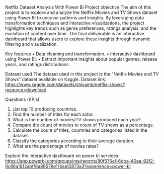 Netflix Dataset Analysis With Power BI
Project objective 
The aim of this project is to explore and analyze the Netflix Movies and TV Shows dataset using Power BI to uncover patterns and insights.
By leveraging data transformation techniques and interactive visualizations, the project highlights key trends such as genre preferences, ratings analysis, and the evolution of content over time.
The final deliverable is an interactive dashboard that allows users to explore these insights through dynamic filtering and visualization.

Key features 
•	Data cleaning and transformation.
•	Interactive dashboard using Power BI.
•	Extract important insights about popular genres, release years, and ratings distributions.

Dataset used
The dataset used in this project is the “Netflix Movies and TV Shows” dataset available on Kaggle.
Dataset link: https://www.kaggle.com/datasets/shivamb/netflix-shows?resource=download

Questions (KPIs)
1.	List top 10 producing countries.
2.	Find the number of titles for each actor.
3.	What is the number of movies/TV shows produced each year?
4.	Compare the count of movies to count of TV shows as a percentage.
5.	Calculate the count of titles, countries and categories listed in the dataset.
6.	Classify the categories according to their average duration.
7.	What are the percentage of movies rates? 

Explore the interactive dashboard on power bi services:
 https://app.powerbi.com/groups/me/reports/80f576af-6dba-40ea-92f2-9c66a1612abf/8a86578e114ea13873a3?experience=power-bi
